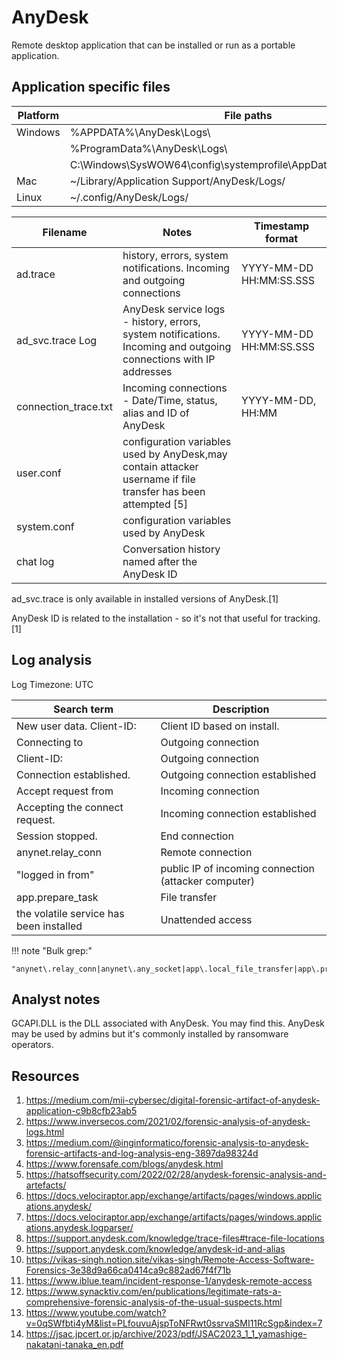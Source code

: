 # AnyDesk

Remote desktop application that can be installed or run as a portable application.

## Application specific files

|Platform|File paths|
|-|-|
|Windows|%APPDATA%\AnyDesk\Logs\
||%ProgramData%\AnyDesk\Logs\
||C:\Windows\SysWOW64\config\systemprofile\AppData\Roaming\AnyDesk\
|Mac|~/Library/Application Support/AnyDesk/Logs/
|Linux| ~/.config/AnyDesk/Logs/

|Filename|Notes|Timestamp format
|-|-|-|
|ad.trace|history, errors, system notifications. Incoming and outgoing connections|YYYY-MM-DD HH:MM:SS.SSS
|ad_svc.trace Log|AnyDesk service logs - history, errors, system notifications. Incoming and outgoing connections with IP addresses|YYYY-MM-DD HH:MM:SS.SSS
|connection_trace.txt|Incoming connections - Date/Time, status, alias and ID of AnyDesk|YYYY-MM-DD, HH:MM
|user.conf|configuration variables used by AnyDesk,may contain attacker username if file transfer has been attempted [5]|
|system.conf|configuration variables used by AnyDesk|
|chat log|Conversation history named after the AnyDesk ID|

ad_svc.trace is only available in installed versions of AnyDesk.[1]

AnyDesk ID is related to the installation - so it's not that useful for tracking.[1]

## Log analysis

Log Timezone: UTC

|Search term|Description|
|-|-|
|New user data. Client-ID:| Client ID based on install.
|Connecting to|Outgoing connection
|Client-ID:|Outgoing connection
|Connection established.|Outgoing connection established
|Accept request from|Incoming connection
|Accepting the connect request.|Incoming connection established
|Session stopped.| End connection
|anynet.relay_conn| Remote connection
|"logged in from" | public IP of incoming connection (attacker computer)
|app.prepare_task|File transfer
|the volatile service has been installed| Unattended access

!!! note "Bulk grep:"

    "anynet\.relay_conn|anynet\.any_socket|app\.local_file_transfer|app\.prepare_task|app\.local_file_transfer|app\.ctrl_clip_comp|app\.backend_session|app\.ft_src_session|app\.ctrl_clip_comp"

## Analyst notes

GCAPI.DLL is the DLL associated with AnyDesk. You may find this.
AnyDesk may be used by admins but it's commonly installed by ransomware operators.

## Resources

1. https://medium.com/mii-cybersec/digital-forensic-artifact-of-anydesk-application-c9b8cfb23ab5
1. https://www.inversecos.com/2021/02/forensic-analysis-of-anydesk-logs.html
1. https://medium.com/@inginformatico/forensic-analysis-to-anydesk-forensic-artifacts-and-log-analysis-eng-3897da98324d
1. https://www.forensafe.com/blogs/anydesk.html
1. https://hatsoffsecurity.com/2022/02/28/anydesk-forensic-analysis-and-artefacts/
1. https://docs.velociraptor.app/exchange/artifacts/pages/windows.applications.anydesk/
1. https://docs.velociraptor.app/exchange/artifacts/pages/windows.applications.anydesk.logparser/
1. https://support.anydesk.com/knowledge/trace-files#trace-file-locations
1. https://support.anydesk.com/knowledge/anydesk-id-and-alias
1. https://vikas-singh.notion.site/vikas-singh/Remote-Access-Software-Forensics-3e38d9a66ca0414ca9c882ad67f4f71b
1. https://www.iblue.team/incident-response-1/anydesk-remote-access
1. https://www.synacktiv.com/en/publications/legitimate-rats-a-comprehensive-forensic-analysis-of-the-usual-suspects.html
1. https://www.youtube.com/watch?v=0qSWfbti4yM&list=PLfouvuAjspToNFRwt0ssrvaSMI11RcSgp&index=7
1. https://jsac.jpcert.or.jp/archive/2023/pdf/JSAC2023_1_1_yamashige-nakatani-tanaka_en.pdf